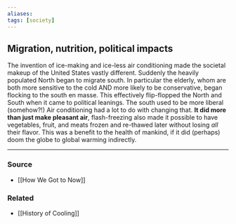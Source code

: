 ```yaml
---
aliases: 
tags: [society]
---
```


## Migration, nutrition, political impacts

The invention of ice-making and ice-less air conditioning made the societal makeup of the United States vastly different. Suddenly the heavily populated North began to migrate south. In particular the elderly, whom are both more sensitive to the cold AND more likely to be conservative, began flocking to the south en masse. This effectively flip-flopped the North and South when it came to political leanings. The south used to be more liberal (somehow?!) Air conditioning had a lot to do with changing that. **It did more than just make pleasant air**, flash-freezing also made it possible to have vegetables, fruit, and meats frozen and re-thawed later without losing _all_ their flavor. This was a benefit to the health of mankind, if it did (perhaps) doom the globe to global warming indirectly.

---
### Source
- [[How We Got to Now]]

### Related
- [[History of Cooling]]
 